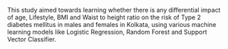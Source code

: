 This study aimed towards learning whether there is any differential impact of age, Lifestyle, BMI and Waist to height ratio on the risk of Type 2 diabetes mellitus in males and females in Kolkata, using various machine learning models like Logistic Regression, Random Forest and Support Vector Classifier.
